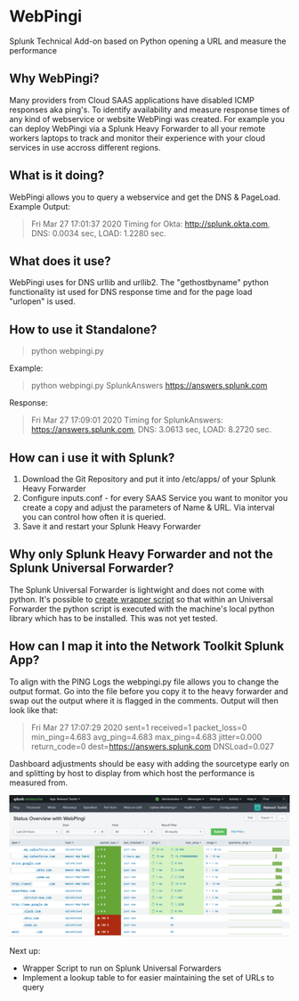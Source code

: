 # WebPingi
Splunk Technical Add-on based on Python opening a URL and measure the performance

## Why WebPingi?
Many providers from Cloud SAAS applications have disabled ICMP responses aka ping's. To identify availability and measure response times of any kind of webservice or website WebPingi was created. For example you can deploy WebPingi via a Splunk Heavy Forwarder to all your remote workers laptops to track and monitor their experience with your cloud services in use accross different regions. 

## What is it doing?
WebPingi allows you to query a webservice and get the DNS & PageLoad. 
Example Output:
> Fri Mar 27 17:01:37 2020 Timing for Okta: http://splunk.okta.com, DNS: 0.0034 sec, LOAD: 1.2280 sec.

## What does it use?
WebPingi uses for DNS urllib and urllib2. The "gethostbyname" python functionality ist used for DNS response time and for the page load "urlopen" is used.

## How to use it Standalone?

> python webpingi.py <Name> <HTTP URL>

Example: 
>python webpingi.py SplunkAnswers https://answers.splunk.com

Response:
> Fri Mar 27 17:09:01 2020 Timing for SplunkAnswers: https://answers.splunk.com, DNS: 3.0613 sec, LOAD: 8.2720 sec.

## How can i use it with Splunk?
1. Download the Git Repository and put it into /etc/apps/ of your Splunk Heavy Forwarder
2. Configure inputs.conf - for every SAAS Service you want to monitor you create a copy and adjust the parameters of Name & URL. Via interval you can control how often it is queried.
3. Save it and restart your Splunk Heavy Forwarder

## Why only Splunk Heavy Forwarder and not the Splunk Universal Forwarder?
The Splunk Universal Forwarder is lightwight and does not come with python. It's possible to [create wrapper script](https://sublimerobots.com/2017/01/simple-splunk-scripted-input-example/) so that within an Universal Forwarder the python script is executed with the machine's local python library which has to be installed. This was not yet tested. 

## How can I map it into the Network Toolkit Splunk App?
To align with the PING Logs the webpingi.py file allows you to change the output format. Go into the file before you copy it to the heavy forwarder and swap out the output where it is flagged in the comments. Output will then look like that:
> Fri Mar 27 17:07:29 2020 sent=1 received=1 packet_loss=0 min_ping=4.683 avg_ping=4.683 max_ping=4.683 jitter=0.000 return_code=0 dest=https://answers.splunk.com DNSLoad=0.027

Dashboard adjustments should be easy with adding the sourcetype early on and splitting by host to display from which host the performance is measured from.

![Status Overview with WebPingi](https://github.com/matthias2maier/webpingi/blob/master/WebPingi%20in%20Network%20Toolkit.png?raw=true)

Next up: 
* Wrapper Script to run on Splunk Universal Forwarders
* Implement a lookup table to for easier maintaining the set of URLs to query
